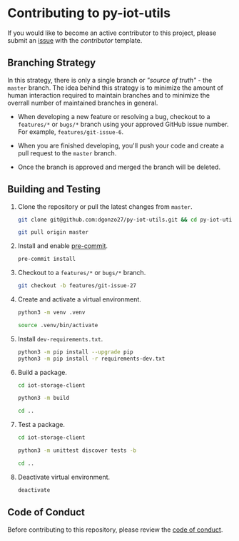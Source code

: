# Contributing to py-iot-utils

If you would like to become an active contributor to this project, please submit an [issue](https://github.com/dgonzo27/py-iot-utils/issues) with the _contributor_ template.

## Branching Strategy

In this strategy, there is only a single branch or _"source of truth"_ - the `master` branch. The idea behind this strategy is to minimize the amount of human interaction required to maintain branches and to minimize the overrall number of maintained branches in general.

- When developing a new feature or resolving a bug, checkout to a `features/*` or `bugs/*` branch using your approved GitHub issue number. For example, `features/git-issue-6`.

- When you are finished developing, you'll push your code and create a pull request to the `master` branch.

- Once the branch is approved and merged the branch will be deleted.

## Building and Testing

1. Clone the repository or pull the latest changes from `master`.

   ```sh
   git clone git@github.com:dgonzo27/py-iot-utils.git && cd py-iot-utils

   git pull origin master
   ```

2. Install and enable [pre-commit](https://pre-commit.com).

   ```sh
   pre-commit install
   ```

3. Checkout to a `features/*` or `bugs/*` branch.

   ```sh
   git checkout -b features/git-issue-27
   ```

4. Create and activate a virtual environment.

   ```sh
   python3 -m venv .venv

   source .venv/bin/activate
   ```

5. Install `dev-requirements.txt`.

   ```sh
   python3 -m pip install --upgrade pip
   python3 -m pip install -r requirements-dev.txt
   ```

6. Build a package.

   ```sh
   cd iot-storage-client

   python3 -m build

   cd ..
   ```

7. Test a package.

   ```sh
   cd iot-storage-client

   python3 -m unittest discover tests -b

   cd ..
   ```

8. Deactivate virtual environment.

   ```sh
   deactivate
   ```

## Code of Conduct

Before contributing to this repository, please review the [code of conduct](./CODE_OF_CONDUCT.md).
